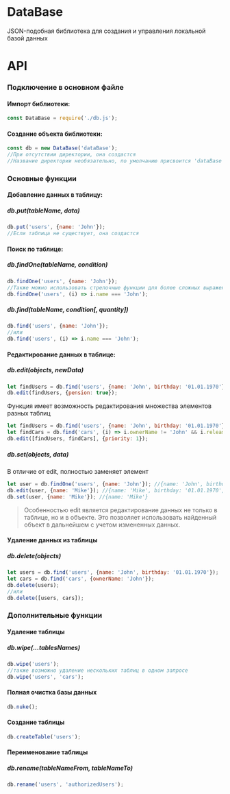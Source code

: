 # DataBase
JSON-подобная библиотека для создания и управления локальной базой данных

# API
### Подключение в основном файле

#### Импорт библиотеки:
```js
const DataBase = require('./db.js');
```
#### Создание объекта библиотеки:
```js
const db = new DataBase('dataBase');
//При отсутствии директории, она создастся
//Название директории необязательно, по умолчанию присвоится 'dataBase'
```
### Основные функции

#### Добавление данных в таблицу:
##### db.put(tableName, data)
```js
db.put('users', {name: 'John'});
//Если таблица не существует, она создастся
```

#### Поиск по таблице:
##### db.findOne(tableName, condition)
```js
db.findOne('users', {name: 'John'});
//Также можно использовать стрелочные функции для более сложных выражений
db.findOne('users', (i) => i.name === 'John');
```

##### db.find(tableName, condition[, quantity])
```js
db.find('users', {name: 'John'});
//или
db.find('users', (i) => i.name === 'John');
```

#### Редактирование данных в таблице:
##### db.edit(objects, newData)
```js
let findUsers = db.find('users', {name: 'John', birthday: '01.01.1970'});
db.edit(findUsers, {pension: true});
```
Функция имеет возможность редактирования множества элементов разных таблиц
```js
let findUsers = db.find('users', {name: 'John', birthday: '01.01.1970'});
let findCars = db.find('cars', (i) => i.ownerName != 'John' && i.releasedYear >= 1970);
db.edit([findUsers, findCars], {priority: 1});
```
##### db.set(objects, data)

В отличие от edit, полностью заменяет элемент
```js
let user = db.findOne('users', {name: 'John'}); //{name: 'John', birthday: '01.01.1970', pension: true}
db.edit(user, {name: 'Mike'}); //{name: 'Mike', birthday: '01.01.1970', pension: true}
db.set(user, {name: 'Mike'}); //{name: 'Mike'}
```

> Особенностью edit является редактирование данных не только в таблице, но и в объекте. Это позволяет использовать найденный объект в дальнейшем с учетом измененных данных.

#### Удаление данных из таблицы
##### db.delete(objects)
```js
let users = db.find('users', {name: 'John', birthday: '01.01.1970'});
let cars = db.find('cars', {ownerName: 'John'});
db.delete(users);
//или
db.delete([users, cars]);
```

### Дополнительные функции

#### Удаление таблицы
##### db.wipe(...tablesNames)
```js
db.wipe('users');
//также возможно удаление нескольких таблиц в одном запросе
db.wipe('users', 'cars');
```

#### Полная очистка базы данных
```js
db.nuke();
```

#### Создание таблицы
```js
db.createTable('users');
```

#### Переименование таблицы
##### db.rename(tableNameFrom, tableNameTo)
```js
db.rename('users', 'authorizedUsers');
```
